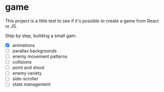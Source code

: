 # game

This project is a little test to see if it's possible to create a game from React or JS.

Step by step, building a small gam:

- [x] animations
- [ ] parallax backgrounds
- [ ] enemy movement patterns
- [ ] collisions
- [ ] point and shoot
- [ ] enemy variety
- [ ] side-scroller
- [ ] state management